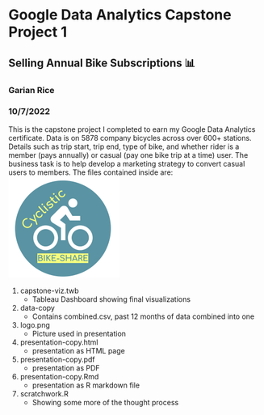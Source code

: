 # Google Data Analytics Capstone Project 1
## Selling Annual Bike Subscriptions :bar_chart:
### Garian Rice
### 10/7/2022
This is the capstone project I completed to earn my Google Data Analytics certificate. 
Data is on 5878 company bicycles across over 600+ stations. Details such as trip start, trip end, type of bike, and 
whether rider is a member (pays annually) or casual (pay one bike trip at a time) user. The business task is to help
develop a marketing strategy to convert casual users to members. 
The files contained inside are:
![image](logo.png)
1. capstone-viz.twb  
    - Tableau Dashboard showing final visualizations
2. data-copy
   - Contains combined.csv, past 12 months of data combined into one
3. logo.png
    - Picture used in presentation
4. presentation-copy.html 
   - presentation as HTML page
5. presentation-copy.pdf
    - presentation as PDF
6. presentation-copy.Rmd  
   - presentation as R markdown file
7. scratchwork.R
   - Showing some more of the thought process
